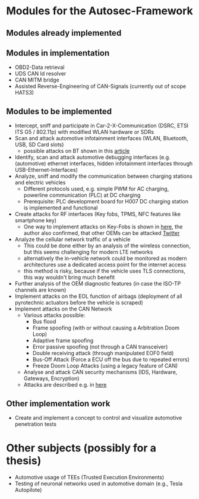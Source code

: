 #  Modules for the Autosec-Framework

## Modules already implemented

## Modules in implementation

- OBD2-Data retrieval 
- UDS CAN Id resolver
- CAN MITM bridge
- Assisted Reverse-Engineering of CAN-Signals (currently out of scope HATS3)

## Modules to be implemented

- Intercept, sniff and participate in Car-2-X-Communication (DSRC, ETSI ITS G5 / 802.11p) with modified WLAN hardware or SDRs
- Scan and attack automotive infotainment interfaces (WLAN, Bluetooth, USB, SD Card slots)
  - possible attacks on BT shown in this [article](https://www.bleepingcomputer.com/news/security/bluetooth-braktooth-bugs-could-affect-billions-of-devices/)
- Identify, scan and attack automotive debugging interfaces (e.g. (automotive) ethernet interfaces, hidden infotainment interfaces through USB-Ethernet-Interfaces)
- Analyze, sniff and modify the communication between charging stations and electric vehicles 
  - Different protocols used, e.g. simple PWM for AC charging, powerline communication (PLC) at DC charging
  - Prerequisite: PLC development board for H007 DC charging station is implemented and functional
- Create attacks for RF interfaces (Key fobs, TPMS, NFC features like smartphone key)
  - One way to implement attacks on Key-Fobs is shown in [here](https://labs.jumpsec.com/car-hacking-manual-bypass-of-modern-rolling-code-implementations/), the author also confirmed, that other OEMs can be attacked [Twitter](https://twitter.com/iamscarecrow1/status/1420649272169664513?s=21)
- Analyze the cellular network traffic of a vehicle
  - This could be done either by an analysis of the wireless connection, but this seems challenging for modern LTE networks
  - alternatively the in-vehicle network could be monitored as modern architectures use a dedicated access point for the internet access
  - this method is risky, because if the vehicle uses TLS connections, this way wouldn't bring much benefit
- Further analysis of the OEM diagnostic features (in case the ISO-TP channels are known)
- Implement attacks on the EOL function of airbags (deployment of all pyrotechnic actuators before the vehicle is scraped)
- Implement attacks on the CAN Network
  - Various attacks possible:
    - Bus flood
    - Frame spoofing (with or without causing a Arbitration Doom Loop)
    - Adaptive frame spoofing
    - Error passive spoofing (not through a CAN transceiver)
    - Double receiving attack (through manipulated EOF0 field)
    - Bus-Off Attack (Force a ECU off the bus due to repeated errors)
    - Freeze Doom Loop Attacks (using a legacy feature of CAN)
  - Analyse and attack CAN security mechanisms (IDS, Hardware, Gateways, Encryption)
  - Attacks are described e.g. in [here](https://canislabs.com/wp-content/uploads/2020/05/1901-2019-11-29-White-Paper-CAN-Security.pdf)


## Other implementation work

- Create and implement a concept to control and visualize automotive penetration tests

# Other subjects (possibly for a thesis)

-  Automotive usage of TEEs (Trusted Execution Environments)
-  Testing of neuronal networks used in automotive domain (e.g., Tesla Autopilote)
